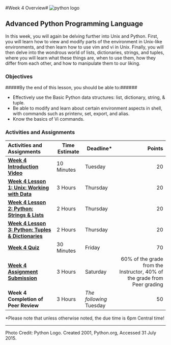 #Week 4 Overview#
![python logo](../Week3/images/python-logo.png)
## Advanced Python Programming Language ##

In this week, you will again be delving further into Unix and Python. First, you will learn how to view and modify parts of the environment in Unix-like environments, and then learn how to use vim and vi in Unix.  Finally, you will then delve into the wondrous world of lists, dictionaries, strings, and tuples, where you will learn what these things are, when to use them, how they differ from each other, and how to manipulate them to our liking.

### Objectives ###

#####By the end of this lesson, you should be able to:######

- Effectively use the Basic Python data structures: list, dictionary, string, & tuple.
- Be able to modify and learn about certain environment aspects in shell, with commands such as printenv, set, export, and alias.
- Know the basics of Vi commands.

### Activities and Assignments ###

|Activities and Assignments | Time Estimate | Deadline* | Points|
|:------| -----|-------|----------:|
|**[Week 4 Introduction Video][w4v]**|10 Minutes|Tuesday|20|
|**[Week 4 Lesson 1: Unix: Working with Data](lesson1.md)**| 3 Hours |Thursday| 20|
|**[Week 4 Lesson 2: Python: Strings & Lists](lesson2.md)**| 2 Hours | Thursday | 20 |
|**[Week 4 Lesson 3: Python: Tuples & Dictionaries](lesson3.md)**| 2 Hours | Thursday| 20 |
|**[Week 4 Quiz][w4q]**| 30 Minutes | Friday | 70|
|**[Week 4 Assignment Submission][w4a]**| 3 Hours | Saturday | 60% of the grade from the Instructor, 40% of the grade from Peer grading | 
|**Week 4 Completion of Peer Review**| 3 Hours | *The following* Tuesday | 50 | 

*Please note that unless otherwise noted, the due time is 6pm Central time!

----------
[w4a]: https://learn.illinois.edu/mod/workshop/view.php?id=1095203
[w4q]: https://learn.illinois.edu/mod/quiz/view.php?id=1095200
[w4v]: https://mediaspace.illinois.edu/media/Week+Four/1_l259tvnv

Photo Credit: Python Logo. Created 2001, Python.org, Accessed 31 July 2015.
